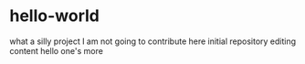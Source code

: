 # hello-world
what a silly project
I am not going to contribute here
initial repository
editing content
hello one's more
